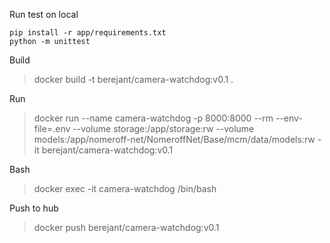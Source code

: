 Run test on local
```
pip install -r app/requirements.txt
python -m unittest
```


Build
> docker build -t berejant/camera-watchdog:v0.1 .

Run
> docker run --name camera-watchdog -p 8000:8000 --rm --env-file=.env --volume storage:/app/storage:rw --volume models:/app/nomeroff-net/NomeroffNet/Base/mcm/data/models:rw  -it berejant/camera-watchdog:v0.1

Bash
> docker exec -it camera-watchdog /bin/bash 

Push to hub
> docker push berejant/camera-watchdog:v0.1
